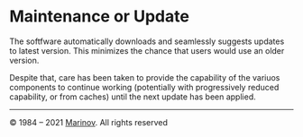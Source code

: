 # Maintenance or Update

The softfware automatically downloads and seamlessly suggests updates to latest version. This minimizes the chance that users would use an older version.

Despite that, care has been taken to provide the capability of the variuos components to continue working (potentially with progressively reduced capability, or from caches) until the next update has been applied.

---

© 1984 – 2021 [Marinov](http://marinov.ml "Marinov"). All rights reserved
